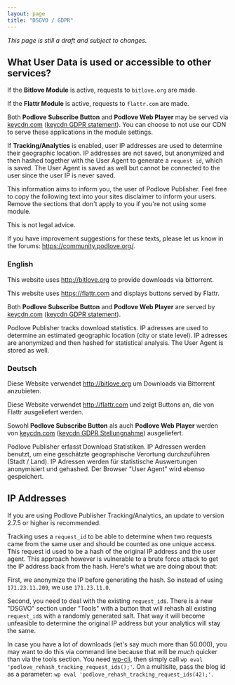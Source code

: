 ```yaml
---
layout: page
title: "DSGVO / GDPR"
---
```


_This page is still a draft and subject to changes._

## What User Data is used or accessible to other services?

If the **Bitlove Module** is active, requests to `bitlove.org` are made.

If the **Flattr Module** is active, requests to `flattr.com` are made.

Both **Podlove Subscribe Button** and **Podlove Web Player** may be served via [keycdn.com](https://www.keycdn.com) ([keycdn GDPR statement](https://www.keycdn.com/gdpr)). You can choose to not use our CDN to serve these applications in the module settings. 

If **Tracking/Analytics** is enabled, user IP addresses are used to determine their geographic location. IP addresses are not saved, but anonymized and then hashed together with the User Agent to generate a `request id`, which is saved. The User Agent is saved as well but cannot be connected to the user since the user IP is never saved.

This information aims to inform you, the user of Podlove Publisher. Feel free to copy the following text into your sites disclaimer to inform your users. Remove the sections that don't apply to you if you're not using some module. 

This is not legal advice. 

If you have improvement suggestions for these texts, please let us know in the forums: https://community.podlove.org/.

### English

This website uses http://bitlove.org to provide downloads via bittorrent. 

This website uses https://flattr.com and displays buttons served by Flattr.

Both **Podlove Subscribe Button** and **Podlove Web Player** are served by [keycdn.com](https://www.keycdn.com) ([keycdn GDPR statement](https://www.keycdn.com/gdpr)).

Podlove Publisher tracks download statistics. IP adresses are used to determine an estimated geographic location (city or state level). IP adresses are anonymized and then hashed for statistical analysis. The User Agent is stored as well.

### Deutsch

Diese Website verwendet http://bitlove.org um Downloads via Bittorrent anzubieten.

Diese Website verwendet http://flattr.com und zeigt Buttons an, die von Flattr ausgeliefert werden.

Sowohl **Podlove Subscribe Button** als auch **Podlove Web Player** werden von [keycdn.com](https://www.keycdn.com) ([keycdn GDPR Stellungnahme](https://www.keycdn.com/gdpr)) ausgeliefert.

Podlove Publisher erfasst Download Statistiken. IP Adressen werden benutzt, um eine geschätzte geographische Verortung durchzuführen (Stadt / Land). IP Adressen werden für statistische Auswertungen anonymisiert und gehashed. Der Browser "User Agent" wird ebenso gespeichert.

## IP Addresses

If you are using Podlove Publisher Tracking/Analytics, an update to version 2.7.5 or higher is recommended.

Tracking uses a `request_id` to be able to determine when two requests came from the same user and should be counted as one unique access. This request id used to be a hash of the original IP address and the user agent. This approach however is vulnerable to a brute force attack to get the IP address back from the hash. Here's what we are doing about that:

First, we anonymize the IP before generating the hash. So instead of using `171.23.11.209`, we use `171.23.11.0`.

Second, you need to deal with the existing `request_id`s. There is a new "DSGVO" section under "Tools" with a button that will rehash all existing `request_id`s with a randomly generated salt. That way it will become unfeasible to determine the original IP address but your analytics will stay the same.

In case you have a lot of downloads (let's say much more than 50.000), you may want to do this via command line because that will be _much_ quicker than via the tools section. You need [wp-cli](https://wp-cli.org/), then simply call `wp eval 'podlove_rehash_tracking_request_ids();'`. On a multisite, pass the blog id as a parameter: `wp eval 'podlove_rehash_tracking_request_ids(42);'`.
